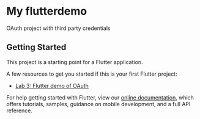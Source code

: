 # My flutterdemo

OAuth project with third party credentials 

## Getting Started

This project is a starting point for a Flutter application.

A few resources to get you started if this is your first Flutter project:

- [Lab 3: Flutter demo of OAuth](https://flutter.dev/docs/get-started/codelab)

For help getting started with Flutter, view our
[online documentation](https://flutter.dev/docs), which offers tutorials,
samples, guidance on mobile development, and a full API reference.
